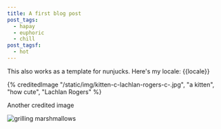 ```yaml
---
title: A first blog post
post_tags:
  - hapay
  - euphoric
  - chill
post_tagsf:
  - hot
---
```

This also works as a template for nunjucks. Here's my locale: {{locale}}<br>

{% creditedImage "/static/img/kitten-c-lachlan-rogers-c-.jpg", "a kitten", "how cute", "Lachlan Rogers" %}

Another credited image

![grilling marshmallows](/static/img/pexels-c-maria-orlova-c-4906149.jpg "marshmallows")